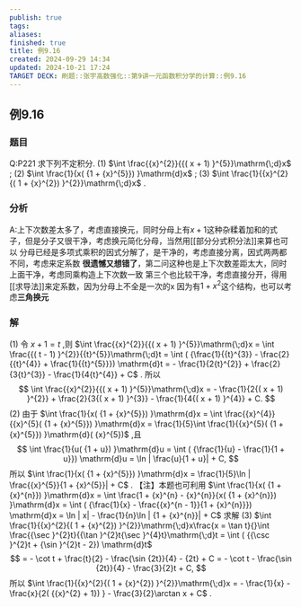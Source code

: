 ```yaml
---
publish: true
tags: 
aliases: 
finished: true
title: 例9.16
created: 2024-09-29 14:34
updated: 2024-10-21 17:24
TARGET DECK: 刷题::张宇高数强化::第9讲一元函数积分学的计算::例9.16
---
```

## 例9.16
### 题目
Q:P221 求下列不定积分.
(1) $\int \frac{{x}^{2}}{{( x + 1) }^{5}}\mathrm{\;d}x$ ; 
(2) $\int \frac{1}{x( {1 + {x}^{5}}) }\mathrm{d}x$ ;
(3) $\int \frac{1}{{x}^{2}{( 1 + {x}^{2}) }^{2}}\mathrm{\;d}x$ .
### 分析
A:上下次数差太多了，考虑直接换元，同时分母上有$x+1$这种杂糅着加和的式子，但是分子又很干净，考虑换元简化分母，当然用[[部分分式积分法]]来算也可以
分母已经是多项式乘积的因式分解了，是干净的，考虑直接分离，因式两两都不同，考虑来定系数
**很遗憾又想错了**，第二问这种也是上下次数差距太大，同时上面干净，考虑同乘构造上下次数一致
第三个也比较干净，考虑直接分开，得用[[求导法]]来定系数，因为分母上不全是一次的x
因为有$1+x^{2}$这个结构，也可以考虑**三角换元**
### 解
(1) 令 $x + 1 = t$ ,则 $\int \frac{{x}^{2}}{{( x + 1) }^{5}}\mathrm{\;d}x = \int \frac{{( t - 1) }^{2}}{{t}^{5}}\mathrm{\;d}t = \int ( {\frac{1}{{t}^{3}} - \frac{2}{{t}^{4}} + \frac{1}{{t}^{5}}}) \mathrm{d}t = - \frac{1}{2{t}^{2}} + \frac{2}{3{t}^{3}} - \frac{1}{4{t}^{4}} + C$ . 所以
$$
\int \frac{{x}^{2}}{{( x + 1) }^{5}}\mathrm{\;d}x = - \frac{1}{2{( x + 1) }^{2}} + \frac{2}{3{( x + 1) }^{3}} - \frac{1}{4{( x + 1) }^{4}} + C.
$$
(2) 由于 $\int \frac{1}{x( {1 + {x}^{5}}) }\mathrm{d}x = \int \frac{{x}^{4}}{{x}^{5}( {1 + {x}^{5}}) }\mathrm{d}x = \frac{1}{5}\int \frac{1}{{x}^{5}( {1 + {x}^{5}}) }\mathrm{d}( {x}^{5})$ ,且
$$
\int \frac{1}{u( {1 + u}) }\mathrm{d}u = \int ( {\frac{1}{u} - \frac{1}{1 + u}}) \mathrm{d}u = \ln | \frac{u}{1 + u}| + C,
$$
所以 $\int \frac{1}{x( {1 + {x}^{5}}) }\mathrm{d}x = \frac{1}{5}\ln | \frac{{x}^{5}}{1 + {x}^{5}}| + C$ .
【注】本题也可利用 $\int \frac{1}{x( {1 + {x}^{n}}) }\mathrm{d}x = \int \frac{1 + {x}^{n} - {x}^{n}}{x( {1 + {x}^{n}}) }\mathrm{d}x = \int ( {\frac{1}{x} - \frac{{x}^{n - 1}}{1 + {x}^{n}}}) \mathrm{d}x = \ln | x| - \frac{1}{n}\ln | {1 + {x}^{n}}| + C$ 求解
(3) $\int \frac{1}{{x}^{2}{( 1 + {x}^{2}) }^{2}}\mathrm{\;d}x\frac{x = \tan t}{}\int \frac{{\sec }^{2}t}{{\tan }^{2}t{\sec }^{4}t}\mathrm{\;d}t = \int ( {{\csc }^{2}t + {\sin }^{2}t - 2}) \mathrm{d}t$
$$
= - \cot t + \frac{t}{2} - \frac{\sin {2t}}{4} - {2t} + C = - \cot t - \frac{\sin {2t}}{4} - \frac{3}{2}t + C,
$$
所以 $\int \frac{1}{{x}^{2}{( 1 + {x}^{2}) }^{2}}\mathrm{\;d}x = - \frac{1}{x} - \frac{x}{2( {{x}^{2} + 1}) } - \frac{3}{2}\arctan x + C$ .

